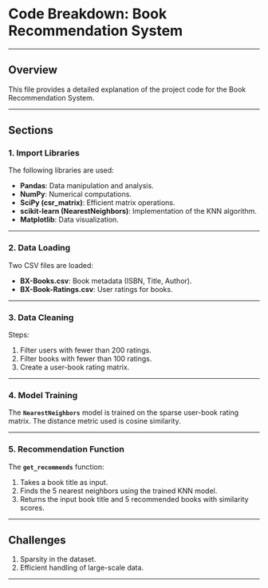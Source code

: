 # Code Breakdown: Book Recommendation System

---

## Overview

This file provides a detailed explanation of the project code for the Book Recommendation System.

---

## Sections

### 1. Import Libraries

The following libraries are used:
- **Pandas**: Data manipulation and analysis.
- **NumPy**: Numerical computations.
- **SciPy (csr_matrix)**: Efficient matrix operations.
- **scikit-learn (NearestNeighbors)**: Implementation of the KNN algorithm.
- **Matplotlib**: Data visualization.

---

### 2. Data Loading

Two CSV files are loaded:
- **BX-Books.csv**: Book metadata (ISBN, Title, Author).
- **BX-Book-Ratings.csv**: User ratings for books.

---

### 3. Data Cleaning

Steps:
1. Filter users with fewer than 200 ratings.
2. Filter books with fewer than 100 ratings.
3. Create a user-book rating matrix.

---

### 4. Model Training

The **`NearestNeighbors`** model is trained on the sparse user-book rating matrix. The distance metric used is cosine similarity.

---

### 5. Recommendation Function

The **`get_recommends`** function:
1. Takes a book title as input.
2. Finds the 5 nearest neighbors using the trained KNN model.
3. Returns the input book title and 5 recommended books with similarity scores.

---

## Challenges

1. Sparsity in the dataset.
2. Efficient handling of large-scale data.

---

